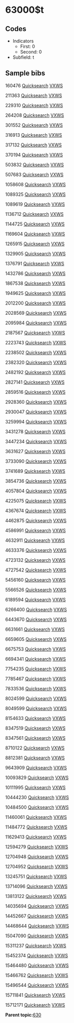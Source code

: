 # 63000$t

## Codes

-   Indicators
    -   First: 0
    -   Second: 0
-   Subfield: t

## Sample bibs

160476 [Quicksearch](https://search.library.yale.edu/catalog/160476) [VXWS](http://prodorbis.library.yale.edu:7014/vxws/GetHoldingsService?bibId=160476)

211363 [Quicksearch](https://search.library.yale.edu/catalog/211363) [VXWS](http://prodorbis.library.yale.edu:7014/vxws/GetHoldingsService?bibId=211363)

229310 [Quicksearch](https://search.library.yale.edu/catalog/229310) [VXWS](http://prodorbis.library.yale.edu:7014/vxws/GetHoldingsService?bibId=229310)

264208 [Quicksearch](https://search.library.yale.edu/catalog/264208) [VXWS](http://prodorbis.library.yale.edu:7014/vxws/GetHoldingsService?bibId=264208)

301552 [Quicksearch](https://search.library.yale.edu/catalog/301552) [VXWS](http://prodorbis.library.yale.edu:7014/vxws/GetHoldingsService?bibId=301552)

316913 [Quicksearch](https://search.library.yale.edu/catalog/316913) [VXWS](http://prodorbis.library.yale.edu:7014/vxws/GetHoldingsService?bibId=316913)

317132 [Quicksearch](https://search.library.yale.edu/catalog/317132) [VXWS](http://prodorbis.library.yale.edu:7014/vxws/GetHoldingsService?bibId=317132)

370194 [Quicksearch](https://search.library.yale.edu/catalog/370194) [VXWS](http://prodorbis.library.yale.edu:7014/vxws/GetHoldingsService?bibId=370194)

503832 [Quicksearch](https://search.library.yale.edu/catalog/503832) [VXWS](http://prodorbis.library.yale.edu:7014/vxws/GetHoldingsService?bibId=503832)

507683 [Quicksearch](https://search.library.yale.edu/catalog/507683) [VXWS](http://prodorbis.library.yale.edu:7014/vxws/GetHoldingsService?bibId=507683)

1058608 [Quicksearch](https://search.library.yale.edu/catalog/1058608) [VXWS](http://prodorbis.library.yale.edu:7014/vxws/GetHoldingsService?bibId=1058608)

1089325 [Quicksearch](https://search.library.yale.edu/catalog/1089325) [VXWS](http://prodorbis.library.yale.edu:7014/vxws/GetHoldingsService?bibId=1089325)

1089619 [Quicksearch](https://search.library.yale.edu/catalog/1089619) [VXWS](http://prodorbis.library.yale.edu:7014/vxws/GetHoldingsService?bibId=1089619)

1136712 [Quicksearch](https://search.library.yale.edu/catalog/1136712) [VXWS](http://prodorbis.library.yale.edu:7014/vxws/GetHoldingsService?bibId=1136712)

1144725 [Quicksearch](https://search.library.yale.edu/catalog/1144725) [VXWS](http://prodorbis.library.yale.edu:7014/vxws/GetHoldingsService?bibId=1144725)

1169604 [Quicksearch](https://search.library.yale.edu/catalog/1169604) [VXWS](http://prodorbis.library.yale.edu:7014/vxws/GetHoldingsService?bibId=1169604)

1265915 [Quicksearch](https://search.library.yale.edu/catalog/1265915) [VXWS](http://prodorbis.library.yale.edu:7014/vxws/GetHoldingsService?bibId=1265915)

1329905 [Quicksearch](https://search.library.yale.edu/catalog/1329905) [VXWS](http://prodorbis.library.yale.edu:7014/vxws/GetHoldingsService?bibId=1329905)

1376791 [Quicksearch](https://search.library.yale.edu/catalog/1376791) [VXWS](http://prodorbis.library.yale.edu:7014/vxws/GetHoldingsService?bibId=1376791)

1432786 [Quicksearch](https://search.library.yale.edu/catalog/1432786) [VXWS](http://prodorbis.library.yale.edu:7014/vxws/GetHoldingsService?bibId=1432786)

1867538 [Quicksearch](https://search.library.yale.edu/catalog/1867538) [VXWS](http://prodorbis.library.yale.edu:7014/vxws/GetHoldingsService?bibId=1867538)

1949625 [Quicksearch](https://search.library.yale.edu/catalog/1949625) [VXWS](http://prodorbis.library.yale.edu:7014/vxws/GetHoldingsService?bibId=1949625)

2012200 [Quicksearch](https://search.library.yale.edu/catalog/2012200) [VXWS](http://prodorbis.library.yale.edu:7014/vxws/GetHoldingsService?bibId=2012200)

2028569 [Quicksearch](https://search.library.yale.edu/catalog/2028569) [VXWS](http://prodorbis.library.yale.edu:7014/vxws/GetHoldingsService?bibId=2028569)

2095984 [Quicksearch](https://search.library.yale.edu/catalog/2095984) [VXWS](http://prodorbis.library.yale.edu:7014/vxws/GetHoldingsService?bibId=2095984)

2187567 [Quicksearch](https://search.library.yale.edu/catalog/2187567) [VXWS](http://prodorbis.library.yale.edu:7014/vxws/GetHoldingsService?bibId=2187567)

2223743 [Quicksearch](https://search.library.yale.edu/catalog/2223743) [VXWS](http://prodorbis.library.yale.edu:7014/vxws/GetHoldingsService?bibId=2223743)

2238502 [Quicksearch](https://search.library.yale.edu/catalog/2238502) [VXWS](http://prodorbis.library.yale.edu:7014/vxws/GetHoldingsService?bibId=2238502)

2382320 [Quicksearch](https://search.library.yale.edu/catalog/2382320) [VXWS](http://prodorbis.library.yale.edu:7014/vxws/GetHoldingsService?bibId=2382320)

2482192 [Quicksearch](https://search.library.yale.edu/catalog/2482192) [VXWS](http://prodorbis.library.yale.edu:7014/vxws/GetHoldingsService?bibId=2482192)

2827141 [Quicksearch](https://search.library.yale.edu/catalog/2827141) [VXWS](http://prodorbis.library.yale.edu:7014/vxws/GetHoldingsService?bibId=2827141)

2859516 [Quicksearch](https://search.library.yale.edu/catalog/2859516) [VXWS](http://prodorbis.library.yale.edu:7014/vxws/GetHoldingsService?bibId=2859516)

2928360 [Quicksearch](https://search.library.yale.edu/catalog/2928360) [VXWS](http://prodorbis.library.yale.edu:7014/vxws/GetHoldingsService?bibId=2928360)

2930047 [Quicksearch](https://search.library.yale.edu/catalog/2930047) [VXWS](http://prodorbis.library.yale.edu:7014/vxws/GetHoldingsService?bibId=2930047)

3259994 [Quicksearch](https://search.library.yale.edu/catalog/3259994) [VXWS](http://prodorbis.library.yale.edu:7014/vxws/GetHoldingsService?bibId=3259994)

3431278 [Quicksearch](https://search.library.yale.edu/catalog/3431278) [VXWS](http://prodorbis.library.yale.edu:7014/vxws/GetHoldingsService?bibId=3431278)

3447234 [Quicksearch](https://search.library.yale.edu/catalog/3447234) [VXWS](http://prodorbis.library.yale.edu:7014/vxws/GetHoldingsService?bibId=3447234)

3631627 [Quicksearch](https://search.library.yale.edu/catalog/3631627) [VXWS](http://prodorbis.library.yale.edu:7014/vxws/GetHoldingsService?bibId=3631627)

3733090 [Quicksearch](https://search.library.yale.edu/catalog/3733090) [VXWS](http://prodorbis.library.yale.edu:7014/vxws/GetHoldingsService?bibId=3733090)

3741689 [Quicksearch](https://search.library.yale.edu/catalog/3741689) [VXWS](http://prodorbis.library.yale.edu:7014/vxws/GetHoldingsService?bibId=3741689)

3854736 [Quicksearch](https://search.library.yale.edu/catalog/3854736) [VXWS](http://prodorbis.library.yale.edu:7014/vxws/GetHoldingsService?bibId=3854736)

4057804 [Quicksearch](https://search.library.yale.edu/catalog/4057804) [VXWS](http://prodorbis.library.yale.edu:7014/vxws/GetHoldingsService?bibId=4057804)

4225075 [Quicksearch](https://search.library.yale.edu/catalog/4225075) [VXWS](http://prodorbis.library.yale.edu:7014/vxws/GetHoldingsService?bibId=4225075)

4367674 [Quicksearch](https://search.library.yale.edu/catalog/4367674) [VXWS](http://prodorbis.library.yale.edu:7014/vxws/GetHoldingsService?bibId=4367674)

4462875 [Quicksearch](https://search.library.yale.edu/catalog/4462875) [VXWS](http://prodorbis.library.yale.edu:7014/vxws/GetHoldingsService?bibId=4462875)

4586991 [Quicksearch](https://search.library.yale.edu/catalog/4586991) [VXWS](http://prodorbis.library.yale.edu:7014/vxws/GetHoldingsService?bibId=4586991)

4632911 [Quicksearch](https://search.library.yale.edu/catalog/4632911) [VXWS](http://prodorbis.library.yale.edu:7014/vxws/GetHoldingsService?bibId=4632911)

4633376 [Quicksearch](https://search.library.yale.edu/catalog/4633376) [VXWS](http://prodorbis.library.yale.edu:7014/vxws/GetHoldingsService?bibId=4633376)

4723132 [Quicksearch](https://search.library.yale.edu/catalog/4723132) [VXWS](http://prodorbis.library.yale.edu:7014/vxws/GetHoldingsService?bibId=4723132)

4727542 [Quicksearch](https://search.library.yale.edu/catalog/4727542) [VXWS](http://prodorbis.library.yale.edu:7014/vxws/GetHoldingsService?bibId=4727542)

5456160 [Quicksearch](https://search.library.yale.edu/catalog/5456160) [VXWS](http://prodorbis.library.yale.edu:7014/vxws/GetHoldingsService?bibId=5456160)

5566526 [Quicksearch](https://search.library.yale.edu/catalog/5566526) [VXWS](http://prodorbis.library.yale.edu:7014/vxws/GetHoldingsService?bibId=5566526)

6189594 [Quicksearch](https://search.library.yale.edu/catalog/6189594) [VXWS](http://prodorbis.library.yale.edu:7014/vxws/GetHoldingsService?bibId=6189594)

6266400 [Quicksearch](https://search.library.yale.edu/catalog/6266400) [VXWS](http://prodorbis.library.yale.edu:7014/vxws/GetHoldingsService?bibId=6266400)

6443670 [Quicksearch](https://search.library.yale.edu/catalog/6443670) [VXWS](http://prodorbis.library.yale.edu:7014/vxws/GetHoldingsService?bibId=6443670)

6631661 [Quicksearch](https://search.library.yale.edu/catalog/6631661) [VXWS](http://prodorbis.library.yale.edu:7014/vxws/GetHoldingsService?bibId=6631661)

6659605 [Quicksearch](https://search.library.yale.edu/catalog/6659605) [VXWS](http://prodorbis.library.yale.edu:7014/vxws/GetHoldingsService?bibId=6659605)

6675753 [Quicksearch](https://search.library.yale.edu/catalog/6675753) [VXWS](http://prodorbis.library.yale.edu:7014/vxws/GetHoldingsService?bibId=6675753)

6694341 [Quicksearch](https://search.library.yale.edu/catalog/6694341) [VXWS](http://prodorbis.library.yale.edu:7014/vxws/GetHoldingsService?bibId=6694341)

7754235 [Quicksearch](https://search.library.yale.edu/catalog/7754235) [VXWS](http://prodorbis.library.yale.edu:7014/vxws/GetHoldingsService?bibId=7754235)

7785467 [Quicksearch](https://search.library.yale.edu/catalog/7785467) [VXWS](http://prodorbis.library.yale.edu:7014/vxws/GetHoldingsService?bibId=7785467)

7833536 [Quicksearch](https://search.library.yale.edu/catalog/7833536) [VXWS](http://prodorbis.library.yale.edu:7014/vxws/GetHoldingsService?bibId=7833536)

8024599 [Quicksearch](https://search.library.yale.edu/catalog/8024599) [VXWS](http://prodorbis.library.yale.edu:7014/vxws/GetHoldingsService?bibId=8024599)

8049599 [Quicksearch](https://search.library.yale.edu/catalog/8049599) [VXWS](http://prodorbis.library.yale.edu:7014/vxws/GetHoldingsService?bibId=8049599)

8154633 [Quicksearch](https://search.library.yale.edu/catalog/8154633) [VXWS](http://prodorbis.library.yale.edu:7014/vxws/GetHoldingsService?bibId=8154633)

8347519 [Quicksearch](https://search.library.yale.edu/catalog/8347519) [VXWS](http://prodorbis.library.yale.edu:7014/vxws/GetHoldingsService?bibId=8347519)

8347561 [Quicksearch](https://search.library.yale.edu/catalog/8347561) [VXWS](http://prodorbis.library.yale.edu:7014/vxws/GetHoldingsService?bibId=8347561)

8710122 [Quicksearch](https://search.library.yale.edu/catalog/8710122) [VXWS](http://prodorbis.library.yale.edu:7014/vxws/GetHoldingsService?bibId=8710122)

8812381 [Quicksearch](https://search.library.yale.edu/catalog/8812381) [VXWS](http://prodorbis.library.yale.edu:7014/vxws/GetHoldingsService?bibId=8812381)

9643909 [Quicksearch](https://search.library.yale.edu/catalog/9643909) [VXWS](http://prodorbis.library.yale.edu:7014/vxws/GetHoldingsService?bibId=9643909)

10093829 [Quicksearch](https://search.library.yale.edu/catalog/10093829) [VXWS](http://prodorbis.library.yale.edu:7014/vxws/GetHoldingsService?bibId=10093829)

10111995 [Quicksearch](https://search.library.yale.edu/catalog/10111995) [VXWS](http://prodorbis.library.yale.edu:7014/vxws/GetHoldingsService?bibId=10111995)

10444230 [Quicksearch](https://search.library.yale.edu/catalog/10444230) [VXWS](http://prodorbis.library.yale.edu:7014/vxws/GetHoldingsService?bibId=10444230)

10484500 [Quicksearch](https://search.library.yale.edu/catalog/10484500) [VXWS](http://prodorbis.library.yale.edu:7014/vxws/GetHoldingsService?bibId=10484500)

11460061 [Quicksearch](https://search.library.yale.edu/catalog/11460061) [VXWS](http://prodorbis.library.yale.edu:7014/vxws/GetHoldingsService?bibId=11460061)

11484772 [Quicksearch](https://search.library.yale.edu/catalog/11484772) [VXWS](http://prodorbis.library.yale.edu:7014/vxws/GetHoldingsService?bibId=11484772)

11629413 [Quicksearch](https://search.library.yale.edu/catalog/11629413) [VXWS](http://prodorbis.library.yale.edu:7014/vxws/GetHoldingsService?bibId=11629413)

12594279 [Quicksearch](https://search.library.yale.edu/catalog/12594279) [VXWS](http://prodorbis.library.yale.edu:7014/vxws/GetHoldingsService?bibId=12594279)

12704948 [Quicksearch](https://search.library.yale.edu/catalog/12704948) [VXWS](http://prodorbis.library.yale.edu:7014/vxws/GetHoldingsService?bibId=12704948)

12704952 [Quicksearch](https://search.library.yale.edu/catalog/12704952) [VXWS](http://prodorbis.library.yale.edu:7014/vxws/GetHoldingsService?bibId=12704952)

13245751 [Quicksearch](https://search.library.yale.edu/catalog/13245751) [VXWS](http://prodorbis.library.yale.edu:7014/vxws/GetHoldingsService?bibId=13245751)

13714096 [Quicksearch](https://search.library.yale.edu/catalog/13714096) [VXWS](http://prodorbis.library.yale.edu:7014/vxws/GetHoldingsService?bibId=13714096)

13813122 [Quicksearch](https://search.library.yale.edu/catalog/13813122) [VXWS](http://prodorbis.library.yale.edu:7014/vxws/GetHoldingsService?bibId=13813122)

14035694 [Quicksearch](https://search.library.yale.edu/catalog/14035694) [VXWS](http://prodorbis.library.yale.edu:7014/vxws/GetHoldingsService?bibId=14035694)

14452667 [Quicksearch](https://search.library.yale.edu/catalog/14452667) [VXWS](http://prodorbis.library.yale.edu:7014/vxws/GetHoldingsService?bibId=14452667)

14468644 [Quicksearch](https://search.library.yale.edu/catalog/14468644) [VXWS](http://prodorbis.library.yale.edu:7014/vxws/GetHoldingsService?bibId=14468644)

15047090 [Quicksearch](https://search.library.yale.edu/catalog/15047090) [VXWS](http://prodorbis.library.yale.edu:7014/vxws/GetHoldingsService?bibId=15047090)

15311237 [Quicksearch](https://search.library.yale.edu/catalog/15311237) [VXWS](http://prodorbis.library.yale.edu:7014/vxws/GetHoldingsService?bibId=15311237)

15452374 [Quicksearch](https://search.library.yale.edu/catalog/15452374) [VXWS](http://prodorbis.library.yale.edu:7014/vxws/GetHoldingsService?bibId=15452374)

15464480 [Quicksearch](https://search.library.yale.edu/catalog/15464480) [VXWS](http://prodorbis.library.yale.edu:7014/vxws/GetHoldingsService?bibId=15464480)

15466762 [Quicksearch](https://search.library.yale.edu/catalog/15466762) [VXWS](http://prodorbis.library.yale.edu:7014/vxws/GetHoldingsService?bibId=15466762)

15496544 [Quicksearch](https://search.library.yale.edu/catalog/15496544) [VXWS](http://prodorbis.library.yale.edu:7014/vxws/GetHoldingsService?bibId=15496544)

15711841 [Quicksearch](https://search.library.yale.edu/catalog/15711841) [VXWS](http://prodorbis.library.yale.edu:7014/vxws/GetHoldingsService?bibId=15711841)

15712171 [Quicksearch](https://search.library.yale.edu/catalog/15712171) [VXWS](http://prodorbis.library.yale.edu:7014/vxws/GetHoldingsService?bibId=15712171)

**Parent topic:**[630](../../tags/630/630.md)

